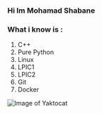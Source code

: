### Hi Im Mohamad Shabane

### **What i know is :**
1. C++
2. Pure Python
3. Linux
  1. LPIC1
  2. LPIC2
4. Git
5. Docker 

![Image of Yaktocat](https://github-readme-stats.vercel.app/api?username=shabane&show_icons=true&count_private=true&include_all_commits=true&theme=tokyonight)
